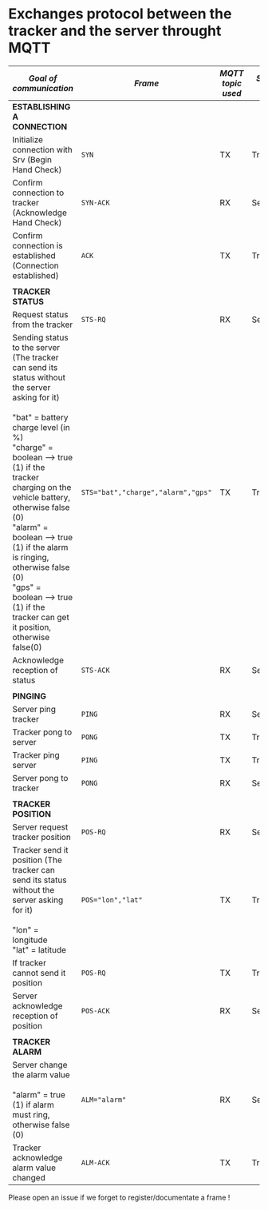 # Exchanges protocol between the tracker and the server throught MQTT
| **_Goal of communication_**                                                                                                                                                                                                                                                                                                                                                                                             | **_Frame_**                        | **_MQTT topic used_** | **_Send by_** |
|-------------------------------------------------------------------------------------------------------------------------------------------------------------------------------------------------------------------------------------------------------------------------------------------------------------------------------------------------------------------------------------------------------------------------|------------------------------------|-----------------------|---------------|
| **ESTABLISHING A CONNECTION**                                                                                                                                                                                                                                                                                                                                                                                           |                                    |                       |               |
| Initialize connection with Srv (Begin Hand Check)                                                                                                                                                                                                                                                                                                                                                                       | `SYN`                              | TX                    | Tracker       |
| Confirm connection to tracker (Acknowledge Hand Check)                                                                                                                                                                                                                                                                                                                                                                  | `SYN-ACK`                          | RX                    | Server        |
| Confirm connection is established (Connection established)                                                                                                                                                                                                                                                                                                                                                              | `ACK`                              | TX                    | Tracker       |
|                                                                                                                                                                                                                                                                                                                                                                                                                         |                                    |                       |               |
| **TRACKER STATUS**                                                                                                                                                                                                                                                                                                                                                                                                      |                                    |                       |               |
| Request status from the tracker                                                                                                                                                                                                                                                                                                                                                                                         | `STS-RQ`                           | RX                    | Server        |
| Sending status to the server (The tracker can send its status without the server asking for it)<br><br>"bat" = battery charge level (in %)<br>"charge" = boolean --> true (1) if the tracker charging on the vehicle battery, otherwise false (0)<br>"alarm" = boolean --> true (1) if the alarm is ringing, otherwise false (0)<br>"gps" = boolean --> true (1) if the tracker can get it position, otherwise false(0) | `STS="bat","charge","alarm","gps"` | TX                    | Tracker       |
| Acknowledge reception of status                                                                                                                                                                                                                                                                                                                                                                                         | `STS-ACK`                          | RX                    | Server        |
|                                                                                                                                                                                                                                                                                                                                                                                                                         |                                    |                       |               |
| **PINGING**                                                                                                                                                                                                                                                                                                                                                                                                             |                                    |                       |               |
| Server ping tracker                                                                                                                                                                                                                                                                                                                                                                                                     | `PING`                             | RX                    | Server        |
| Tracker pong to server                                                                                                                                                                                                                                                                                                                                                                                                  | `PONG`                             | TX                    | Tracker       |
| Tracker ping server                                                                                                                                                                                                                                                                                                                                                                                                     | `PING`                             | TX                    | Tracker       |
| Server pong to tracker                                                                                                                                                                                                                                                                                                                                                                                                  | `PONG`                             | RX                    | Server        |
|                                                                                                                                                                                                                                                                                                                                                                                                                         |                                    |                       |               |
| **TRACKER POSITION**                                                                                                                                                                                                                                                                                                                                                                                                    |                                    |                       |               |
| Server request tracker position                                                                                                                                                                                                                                                                                                                                                                                         | `POS-RQ`                           | RX                    | Server        |
| Tracker send it position (The tracker can send its status without the server asking for it)<br><br>"lon" = longitude<br>"lat" = latitude                                                                                                                                                                                                                                                                              | `POS="lon","lat"`                | TX                    | Tracker       |
| If tracker cannot send it position                                                                                                                                                                                                                                                                                                                                                                                      | `POS-RQ`                           | TX                    | Tracker       |
| Server acknowledge reception of position                                                                                                                                                                                                                                                                                                                                                                                | `POS-ACK`                          | RX                    | Server        |
|                                                                                                                                                                                                                                                                                                                                                                                                                         |                                    |                       |               |
| **TRACKER ALARM**                                                                                                                                                                                                                                                                                                                                                                                                       |                                    |                       |               |
| Server change the alarm value<br><br>"alarm" = true (1) if alarm must ring, otherwise false (0)                                                                                                                                                                                                                                                                                                                         | `ALM="alarm"`                      | RX                    | Server        |
| Tracker acknowledge alarm value changed                                                                                                                                                                                                                                                                                                                                                                                 | `ALM-ACK`                          | TX                    | Tracker       |

Please open an issue if we forget to register/documentate a frame !
